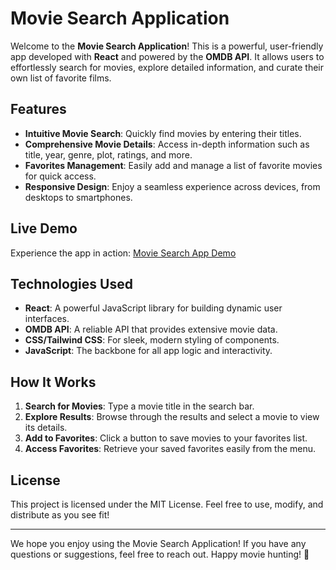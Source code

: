 # Movie Search Application

Welcome to the **Movie Search Application**! This is a powerful, user-friendly app developed with **React** and powered by the **OMDB API**. It allows users to effortlessly search for movies, explore detailed information, and curate their own list of favorite films.

## Features

- **Intuitive Movie Search**: Quickly find movies by entering their titles.
- **Comprehensive Movie Details**: Access in-depth information such as title, year, genre, plot, ratings, and more.
- **Favorites Management**: Easily add and manage a list of favorite movies for quick access.
- **Responsive Design**: Enjoy a seamless experience across devices, from desktops to smartphones.

## Live Demo

Experience the app in action: [Movie Search App Demo](https://moviesearchappapi.netlify.app/)

## Technologies Used

- **React**: A powerful JavaScript library for building dynamic user interfaces.
- **OMDB API**: A reliable API that provides extensive movie data.
- **CSS/Tailwind CSS**: For sleek, modern styling of components.
- **JavaScript**: The backbone for all app logic and interactivity.

## How It Works

1. **Search for Movies**: Type a movie title in the search bar.
2. **Explore Results**: Browse through the results and select a movie to view its details.
3. **Add to Favorites**: Click a button to save movies to your favorites list.
4. **Access Favorites**: Retrieve your saved favorites easily from the menu.

## License

This project is licensed under the MIT License. Feel free to use, modify, and distribute as you see fit! 

---

We hope you enjoy using the Movie Search Application! If you have any questions or suggestions, feel free to reach out. Happy movie hunting! 